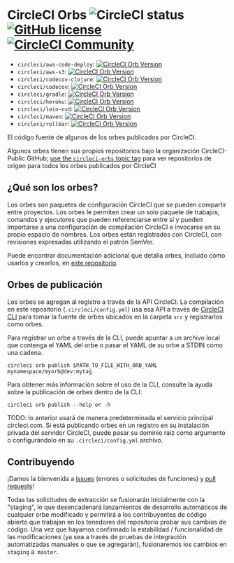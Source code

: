 # CircleCI Orbs ![CircleCI status](https://circleci.com/gh/CircleCI-Public/circleci-orbs.svg?style=shield "CircleCI status") [![GitHub license](https://img.shields.io/badge/license-MIT-blue.svg)](https://raw.githubusercontent.com/circleci-public/circleci-orbs/master/LICENSE) [![CircleCI Community](https://img.shields.io/badge/community-CircleCI%20Discuss-343434.svg)](https://discuss.circleci.com/c/ecosystem/orbs)

- `circleci/aws-code-deploy`: [![CircleCI Orb Version](https://img.shields.io/badge/endpoint.svg?url=https://badges.circleci.io/orb/circleci/aws-code-deploy)](https://circleci.com/orbs/registry/orb/circleci/aws-code-deploy)
- `circleci/aws-s3`: [![CircleCI Orb Version](https://img.shields.io/badge/endpoint.svg?url=https://badges.circleci.io/orb/circleci/aws-s3)](https://circleci.com/orbs/registry/orb/circleci/aws-s3)
- `circleci/codecov-clojure`: [![CircleCI Orb Version](https://img.shields.io/badge/endpoint.svg?url=https://badges.circleci.io/orb/circleci/codecov-clojure)](https://circleci.com/orbs/registry/orb/circleci/codecov-clojure)
- `circleci/codecov`: [![CircleCI Orb Version](https://img.shields.io/badge/endpoint.svg?url=https://badges.circleci.io/orb/circleci/codecov)](https://circleci.com/orbs/registry/orb/circleci/codecov)
- `circleci/gradle`: [![CircleCI Orb Version](https://img.shields.io/badge/endpoint.svg?url=https://badges.circleci.io/orb/circleci/gradle)](https://circleci.com/orbs/registry/orb/circleci/gradle)
- `circleci/heroku`: [![CircleCI Orb Version](https://img.shields.io/badge/endpoint.svg?url=https://badges.circleci.io/orb/circleci/heroku)](https://circleci.com/orbs/registry/orb/circleci/heroku)
- `circleci/lein-nvd`: [![CircleCI Orb Version](https://img.shields.io/badge/endpoint.svg?url=https://badges.circleci.io/orb/circleci/lein-nvd)](https://circleci.com/orbs/registry/orb/circleci/lein-nvd)
- `circleci/maven`: [![CircleCI Orb Version](https://img.shields.io/badge/endpoint.svg?url=https://badges.circleci.io/orb/circleci/maven)](https://circleci.com/orbs/registry/orb/circleci/maven)
- `circleci/rollbar`: [![CircleCI Orb Version](https://img.shields.io/badge/endpoint.svg?url=https://badges.circleci.io/orb/circleci/rollbar)](https://circleci.com/orbs/registry/orb/circleci/rollbar)

El código fuente de algunos de los orbes publicados por CircleCI.

Algunos orbes tienen sus propios repositorios bajo la organización CircleCI-Public GitHub; [use the `circleci-orbs` topic tag](https://github.com/search?q=topic%3Acircleci-orbs+org%3ACircleCI-Public&type=Repositories) para ver repositorios de origen para todos los orbes publicados por CircleCI

## ¿Qué son los orbes?

Los orbes son paquetes de configuración CircleCI que se pueden compartir entre proyectos. Los orbes le permiten crear un solo paquete de trabajos, comandos y ejecutores que pueden referenciarse entre sí y pueden importarse a una configuración de compilación CircleCI e invocarse en su propio espacio de nombres. Los orbes están registrados con CircleCI, con revisiones expresadas utilizando el patrón SemVer.

Puede encontrar documentación adicional que detalla orbes, incluido cómo usarlos y crearlos, en [este repositorio](https://github.com/CircleCI-Public/config-preview-sdk/tree/master/docs).

## Orbes de publicación
Los orbes se agregan al registro a través de la API CircleCI. La compilación en este repositorio (`.circleci/config.yml`) usa esa API a través de [CircleCI CLI](https://github.com/CircleCI-Public/circleci-cli) para tomar la fuente de orbes ubicados en la carpeta `src` y registrarlos como orbes.

Para registrar un orbe a través de la CLI, puede apuntar a un archivo local que contenga el YAML del orbe o pasar el YAML de su orbe a STDIN como una cadena.

`circleci orb publish $PATH_TO_FILE_WITH_ORB_YAML mynamespace/myorb@dev:mytag`

Para obtener más información sobre el uso de la CLI, consulte la ayuda sobre la publicación de orbes dentro de la CLI:

`circleci orb publish --help or -h`

TODO: lo anterior usará de manera predeterminada el servicio principal circleci.com. Si está publicando orbes en un registro en su instalación privada del servidor CircleCI, puede pasar su dominio raíz como argumento o configurándolo en su `.circleci/config.yml` archivo.

## Contribuyendo
¡Damos la bienvenida a [issues](https://github.com/CircleCI-Public/circleci-orbs/issues) (errores o solicitudes de funciones) y [pull requests](https://github.com/CircleCI-Public/circleci-orbs/pulls)!


Todas las solicitudes de extracción se fusionarán inicialmente con la "staging", lo que desencadenará lanzamientos de desarrollo automáticos de cualquier orbe modificado y permitirá a los contribuyentes de código abierto que trabajan en los tenedores del repositorio probar sus cambios de código. Una vez que hayamos confirmado la estabilidad / funcionalidad de las modificaciones (ya sea a través de pruebas de integración automatizadas manuales o que se agregarán), fusionaremos los cambios en `staging` a` master`.
